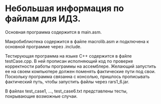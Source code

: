 # Небольшая информация по файлам для ИДЗ.
Основная программа содержится в main.asm.   
  
Макробиблиотека содержится в файле macrolib.asm и подключена к основной программе через .include.  
  
Тестирующая программа на языке C++ содержится в файле testCase.cpp. В ней прописан исполняющий код по проверке корректности работы программы на ассемблере. Желающий запустить ее на своем компьютере должен поменять фактические пути под свои. Поскольку программа связанна с консолью, пришлось прописывать фактический путь, чтобы запустить файлы через rars1_6.jar.  
  
В файлах test_case1, ..., test_case6.txt представлены тесты, покрывающие возможные случаи.
